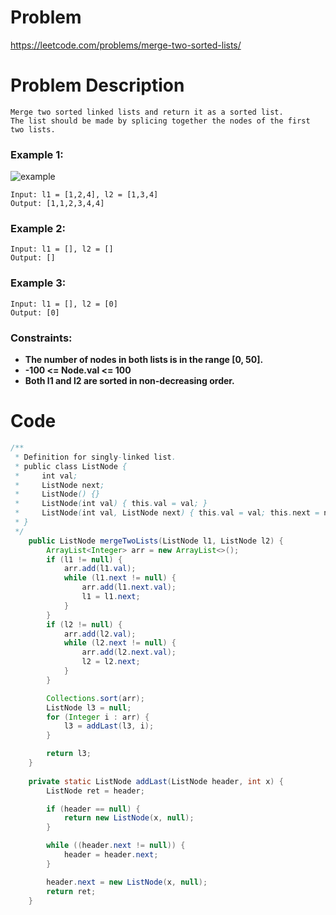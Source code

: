 # Problem
https://leetcode.com/problems/merge-two-sorted-lists/
# Problem Description
```
Merge two sorted linked lists and return it as a sorted list. 
The list should be made by splicing together the nodes of the first two lists.
```
### Example 1:
![example](https://assets.leetcode.com/uploads/2020/10/03/merge_ex1.jpg)
```
Input: l1 = [1,2,4], l2 = [1,3,4]
Output: [1,1,2,3,4,4]
```
### Example 2:
```
Input: l1 = [], l2 = []
Output: []
```
### Example 3:
```
Input: l1 = [], l2 = [0]
Output: [0]
```
### Constraints:
- **The number of nodes in both lists is in the range [0, 50].**
- **-100 <= Node.val <= 100**
- **Both l1 and l2 are sorted in non-decreasing order.**

# Code
```java
/**
 * Definition for singly-linked list.
 * public class ListNode {
 *     int val;
 *     ListNode next;
 *     ListNode() {}
 *     ListNode(int val) { this.val = val; }
 *     ListNode(int val, ListNode next) { this.val = val; this.next = next; }
 * }
 */
    public ListNode mergeTwoLists(ListNode l1, ListNode l2) {
        ArrayList<Integer> arr = new ArrayList<>();
        if (l1 != null) {
            arr.add(l1.val);
            while (l1.next != null) {
                arr.add(l1.next.val);
                l1 = l1.next;
            }
        }
        if (l2 != null) {
            arr.add(l2.val);
            while (l2.next != null) {
                arr.add(l2.next.val);
                l2 = l2.next;
            }
        }

        Collections.sort(arr);
        ListNode l3 = null;
        for (Integer i : arr) {
            l3 = addLast(l3, i);
        }

        return l3;
    }
    
    private static ListNode addLast(ListNode header, int x) {
        ListNode ret = header;

        if (header == null) {
            return new ListNode(x, null);
        }

        while ((header.next != null)) {
            header = header.next;
        }

        header.next = new ListNode(x, null);
        return ret;
    }
```

